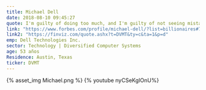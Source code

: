 ```yaml
---
title: Michael Dell
date: 2018-08-10 09:45:27
quote: I'm guilty of doing too much, and I'm guilty of not seeing mistakes coming. What I'm not guilty of is making the same mistake twice.
link: "https://www.forbes.com/profile/michael-dell/?list=billionaires#7c18057d6ce0"
link2: "https://finviz.com/quote.ashx?t=DVMT&ty=c&ta=1&p=d"
emp: Dell Technologies Inc.
sector: Technology | Diversified Computer Systems
age: 53 años
Residence: Austin, Texas
ticker: DVMT
---
```


{% asset_img Michael.png  %}
{% youtube nyCSeKgIOnU%}
